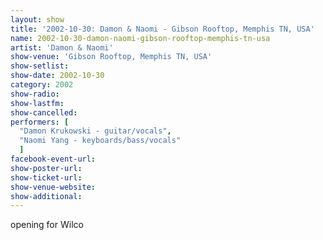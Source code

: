 ```yaml
---
layout: show
title: '2002-10-30: Damon & Naomi - Gibson Rooftop, Memphis TN, USA'
name: 2002-10-30-damon-naomi-gibson-rooftop-memphis-tn-usa
artist: 'Damon & Naomi'
show-venue: 'Gibson Rooftop, Memphis TN, USA'
show-setlist: 
show-date: 2002-10-30
category: 2002
show-radio: 
show-lastfm: 
show-cancelled: 
performers: [
  "Damon Krukowski - guitar/vocals",
  "Naomi Yang - keyboards/bass/vocals"
  ]
facebook-event-url: 
show-poster-url: 
show-ticket-url: 
show-venue-website: 
show-additional: 
---
```


opening for Wilco